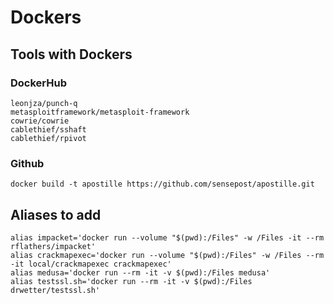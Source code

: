 # Dockers

## Tools with Dockers

### DockerHub

```
leonjza/punch-q
metasploitframework/metasploit-framework
cowrie/cowrie
cablethief/sshaft
cablethief/rpivot
```

### Github

```
docker build -t apostille https://github.com/sensepost/apostille.git
```

## Aliases to add

```
alias impacket='docker run --volume "$(pwd):/Files" -w /Files -it --rm rflathers/impacket'
alias crackmapexec='docker run --volume "$(pwd):/Files" -w /Files --rm -it local/crackmapexec crackmapexec'
alias medusa='docker run --rm -it -v $(pwd):/Files medusa'
alias testssl.sh='docker run --rm -it -v $(pwd):/Files drwetter/testssl.sh'
```

